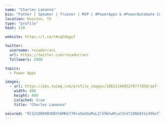 ```yaml
---
name: "Charles Lamanna"
bio: "Father | Speaker | Trainer | MVP | #PowerApps & #PowerAutomate Community Super User | YouTuber Right-pointing triangle http://youtube.com/c/rezadorrani | Learn - Share - Clockwise rightwards and leftwards open circle arrows"
location: Houston, TX
type: "profile"
heat: 110

website: https://t.co/tAcqSdqguf

twitter:
  username: rezadorrani
  url: https://twitter.com/rezadorrani
  followers: 2400

topics:
  - Power Apps

images:
  - url: https://pbs.twimg.com/profile_images/1063114045270777856/qeT-jpWr_400x400.jpg
    width: 400
    height: 400
    isCached: true
    title: "Charles Lamanna"

secured: "OlS218RbKBVDBth6MKbf7O+a9aUGoMuLZ/59bhwMcuCVsV7iDNG8tGsd9Gef7SODd0RQOe1TK3wYqjo3ft0J4oOulp5XpNFppT9oAYKn2qSPecVaPeLx5ctsYJhmdKO1De9jA234lq/r91qzpuP6cvkR7GG+rW2LIPpWgyWpj+9n4OZofjR/HkCBC8sfn/Fa8bCSEtRxYdscg7aZUQ1l2Ov5igBRG1D77/yO+TT8PN/hrmzT/+29HfttfjtsOrgJWOtf92r3DaYUWxRrNxX/BKNlN/Y7AaejowBsJ1wna/0DfbzV77K0nUmzuQ7AzKp3K0B58lvDGMM2+tj3CbqDvMzRBUCD334gRIl3seeLHgbfxaIfej0Gh3gFJj/dEDDDLc/76PJAPQMxJK2YtM8IfQ==;ZUrLBs+dpki87Rj7CXYSwg=="
---
```


